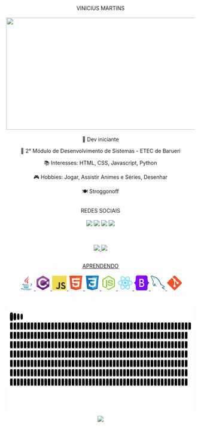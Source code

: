 <div align="center"
   <h1>VINICIUS MARTINS</h1>
<div/>


<div align="center"><br>
   <img width="600" height="300" src="https://media1.giphy.com/media/ggKcYuG0MzJhOzyGCd/giphy.gif?cid=ecf05e47p3pqu7yww2j2aylvasvo47rycp0jyllbr6u6jy0c&rid=giphy.gif&ct=g"/>
  
   <p>🌱 Dev iniciante</p>
   <p>🍁 2° Módulo de Desenvolvimento de Sistemas - ETEC de Barueri</p>
   <p> 📚 Interesses: HTML, CSS, Javascript, Python</p>
   <p> 🎮 Hobbies: Jogar, Assistir Animes e Séries, Desenhar</p>
   <p> 🍽️ Stroggonoff</p>
  
</div>

##

<div align="center"
   <h1>REDES SOCIAIS</h1>
<div/>

<div align="center" style="display: inline_block"><br>
   <a href = "mailto:viniciusmartins01112@gmail.com"><img src="https://img.shields.io/badge/-Gmail-%23333?style=for-the-badge&logo=gmail&logoColor=white" target="_blank"></a>
   <a href="https://www.linkedin.com/in/vinicius-martins-947269201/" target="_blank"><img src="https://img.shields.io/badge/-LinkedIn-%230077B5?style=for-the-badge&logo=linkedin&logoColor=white" target="_blank"></a>
   <a href="https://www.instagram.com/viniciusmartinsv11/" target="_blank"><img src="https://img.shields.io/badge/-Instagram-%23E4405F?style=for-the-badge&logo=instagram&logoColor=white" target="_blank"></a>
   <a href="https://twitter.com/Viniciu90699842" target="_blank"><img src="https://img.shields.io/badge/Twitter-1DA1F2?style=for-the-badge&logo=twitter&logoColor=white" target="_blank"></a> 
</div>
  
##

<div align="center"><br>
   <a href="https://github.com/ViniciusM11">
   <img height="160em" src="https://github-readme-stats.vercel.app/api?username=ViniciusM11&show_icons=true&theme=monokai&include_all_commits=true&count_private=true"/>
   <img height="160em" src="https://github-readme-stats.vercel.app/api/top-langs/?username=ViniciusM11&layout=compact&langs_count=7&theme=monokai"/>
</div>
  
##
  
<div align="center"
   <h1>APRENDENDO</h1>
<div/>
  
<div align="center"><br>
   <img height="40" src="https://github.com/devicons/devicon/blob/master/icons/java/java-original.svg">
   <img height="40" src="https://github.com/devicons/devicon/blob/master/icons/csharp/csharp-original.svg">
   <img height="40" src="https://github.com/devicons/devicon/blob/master/icons/javascript/javascript-original.svg">
   <img height="40" src="https://github.com/devicons/devicon/blob/master/icons/html5/html5-original.svg">
   <img height="40" src="https://github.com/devicons/devicon/blob/master/icons/css3/css3-original.svg">
   <img height="40" src="https://github.com/devicons/devicon/blob/master/icons/nodejs/nodejs-original.svg">
   <img height="40" src="https://github.com/devicons/devicon/blob/master/icons/react/react-original.svg">
   <img height="40" src="https://github.com/devicons/devicon/blob/master/icons/bootstrap/bootstrap-original.svg">
   <img height="40" src="https://github.com/devicons/devicon/blob/master/icons/mysql/mysql-original.svg">
   <img height="40" src="https://github.com/devicons/devicon/blob/master/icons/git/git-original.svg">
</div>

  ##

<div align="center">
   <img width="750" height="300" src="https://github.com/ViniciusM11/ViniciusM11/blob/output/github-contribution-grid-snake.svg"/>
</div>
  
  
<div align="center"> 
   <img alingn="center" src="https://profile-counter.glitch.me/ViniciusM11/count.svg"/>
</div>
